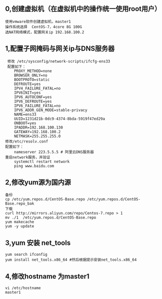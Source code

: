 0,创建虚拟机（在虚拟机中的操作统一使用root用户）
---
    使用vmware软件创建虚拟机，master1
    操作系统选择  CentOS-7，4core 8G 100G
    选NAT网络模式，配置网关ip 192.168.100.2

1,配置子网掩码与网关ip与DNS服务器
---
     修改 /etc/sysconfig/network-scripts/ifcfg-ens33 
     配置如下：
        PROXY_METHOD=none
        BROWSER_ONLY=no
        BOOTPROTO=static
        DEFROUTE=yes
        IPV4_FAILURE_FATAL=no
        IPV6INIT=yes
        IPV6_AUTOCONF=yes
        IPV6_DEFROUTE=yes
        IPV6_FAILURE_FATAL=no
        IPV6_ADDR_GEN_MODE=stable-privacy
        NAME=ens33
        UUID=1231d21b-0dc9-4374-8bda-5919f47ed29a
        ONBOOT=yes
        IPADDR=192.168.100.130
        GATEWAY=192.168.100.2
        NETMASK=255.255.255.0
    修改/etc/resolv.conf  
    配置如下：
        nameserver 223.5.5.5 # 阿里云DNS服务器
    重启network服务，并验证
        systemctl restart network
        ping www.baidu.com
2,修改yum源为国内源
---
    备份
    cp /etc/yum.repos.d/CentOS-Base.repo /etc/yum.repos.d/CentOS-Base.repo_bak
    下载
    curl http://mirrors.aliyun.com/repo/Centos-7.repo > 1
    mv ./1  /etc/yum.repos.d/CentOS-Base.repo
    yum makecache
    yum -y update
3,yum 安装 net_tools
---
    yum search ifconfig
    yum install net_tools.x86_64 #然后根据提示安装net_tools.x86_64
4,修改hostname 为master1
---
    vi /etc/hostname 
    master1

